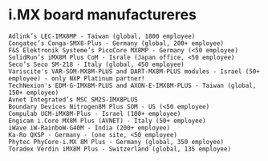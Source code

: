 i.MX board manufactureres
==

    Adlink’s LEC-IMX8MP - Taiwan (global, 1800 employee)
    Congatec’s Conga-SMX8-Plus - Germany (global, 200+ employee)
    F&S Elektronik Systeme’s PicoCore MX8MP - Germany (<50 employee)
    SolidRun’s iMX8M Plus CoM - Israle (Japan office, <50 employee)
    Seco’s Seco SM-218 - Italy (global, 450 employee)
    Variscite's VAR-SOM-MX8M-PLUS and DART-MX8M-PLUS modules - Israel (50+ employee) - only NXP Platinum partner!
    TechNexion's EDM-G-IMX8M-PLUS and AXON-E-IMX8M-PLUS - Taiwan (global, 150+ employee)
    Avnet Integrated’s MSC SM2S-IMX8PLUS 
    Boundary Devices Nitrogen8M Plus SOM - US (<50 employee)
    Compulab UCM-iMX8M-Plus - Israel (100+ employee)
    Engicam i.Core MX8M Plus (AVNET) - Italy (50+ employee)
    iWave iW-RainboW-G40M - India (200+ employee)
    Ka-Ro QXSP - Germany - (one site, <50 employee)
    Phytec PhyCore-i.MX 8M Plus - Germany (global, 350 employee)
    Toradex Verdin iMX8M Plus - Switzerland (global, 135 employee)
